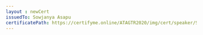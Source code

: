 ```yaml
--- 
layout : newCert 
issuedTo: Sowjanya Asapu
certificatePath: https://certifyme.online/ATAGTR2020/img/cert/speaker/SowjanyaAsapu_da7a6.png
--- 
```

